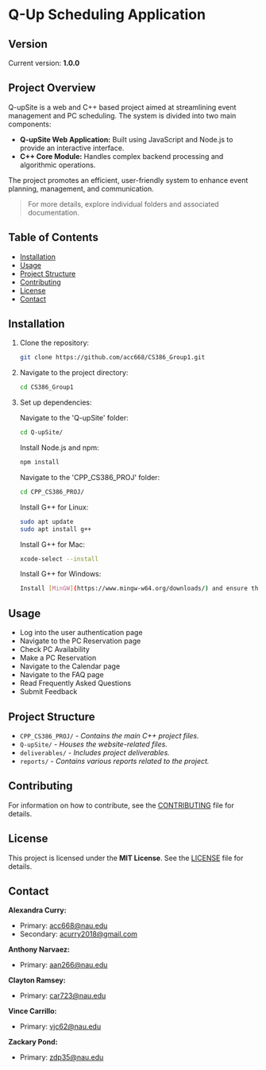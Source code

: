 # Q-Up Scheduling Application

## Version
Current version: **1.0.0**

## Project Overview

Q-upSite is a web and C++ based project aimed at streamlining event management and PC scheduling. The system is divided into two main components:
- **Q-upSite Web Application:** Built using JavaScript and Node.js to provide an interactive interface.
- **C++ Core Module:** Handles complex backend processing and algorithmic operations.

The project promotes an efficient, user-friendly system to enhance event planning, management, and communication.

> For more details, explore individual folders and associated documentation.

## Table of Contents

- [Installation](#installation)
- [Usage](#usage)
- [Project Structure](#project-structure)
- [Contributing](#contributing)
- [License](#license)
- [Contact](#contact)

## Installation

1. Clone the repository:
   ```bash
   git clone https://github.com/acc668/CS386_Group1.git
   ```
2. Navigate to the project directory:
   ```bash
   cd CS386_Group1
   ```
3. Set up dependencies:

   Navigate to the 'Q-upSite' folder:
   ```bash
   cd Q-upSite/
   ```
   Install Node.js and npm:
   ```bash
   npm install
   ```
   Navigate to the 'CPP_CS386_PROJ' folder:
   ```bash
   cd CPP_CS386_PROJ/
   ```
   Install G++ for Linux:
   ```bash
   sudo apt update
   sudo apt install g++
   ```
   Install G++ for Mac:
   ```bash
   xcode-select --install
   ```
   Install G++ for Windows:
   ```bash
   Install [MinGW](https://www.mingw-w64.org/downloads/) and ensure that `g++` is added to your system's PATH.
   ```

## Usage

- Log into the user authentication page
- Navigate to the PC Reservation page
- Check PC Availability
- Make a PC Reservation
- Navigate to the Calendar page
- Navigate to the FAQ page
- Read Frequently Asked Questions
- Submit Feedback

## Project Structure

- `CPP_CS386_PROJ/` - *Contains the main C++ project files.*
- `Q-upSite/` - *Houses the website-related files.*
- `deliverables/` - *Includes project deliverables.*
- `reports/` - *Contains various reports related to the project.*

## Contributing

For information on how to contribute, see the [CONTRIBUTING](CONTRIBUTING) file for details.

## License

This project is licensed under the **MIT License**. See the [LICENSE](LICENSE) file for details.

## Contact

**Alexandra Curry:**  
- Primary: [acc668@nau.edu](mailto:acc668@nau.edu)  
- Secondary: [acurry2018@gmail.com](mailto:acurry2018@gmail.com)

**Anthony Narvaez:**  
- Primary: [aan266@nau.edu](mailto:aan266@nau.edu)

**Clayton Ramsey:**  
- Primary: [car723@nau.edu](mailto:car723@nau.edu)

**Vince Carrillo:**  
- Primary: [vjc62@nau.edu](mailto:vjc62@nau.edu)

**Zackary Pond:**  
- Primary: [zdp35@nau.edu](mailto:zdp35@nau.edu)
